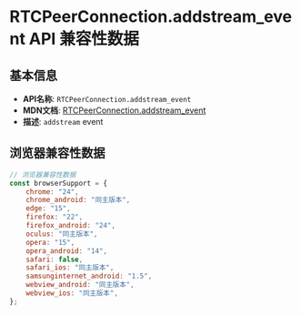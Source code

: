 # RTCPeerConnection.addstream_event API 兼容性数据

## 基本信息

- **API名称**: `RTCPeerConnection.addstream_event`
- **MDN文档**: [RTCPeerConnection.addstream_event](https://developer.mozilla.org/docs/Web/API/RTCPeerConnection/addstream_event)
- **描述**: `addstream` event

## 浏览器兼容性数据

```javascript
// 浏览器兼容性数据
const browserSupport = {
    chrome: "24",
    chrome_android: "同主版本",
    edge: "15",
    firefox: "22",
    firefox_android: "24",
    oculus: "同主版本",
    opera: "15",
    opera_android: "14",
    safari: false,
    safari_ios: "同主版本",
    samsunginternet_android: "1.5",
    webview_android: "同主版本",
    webview_ios: "同主版本",
};

```


